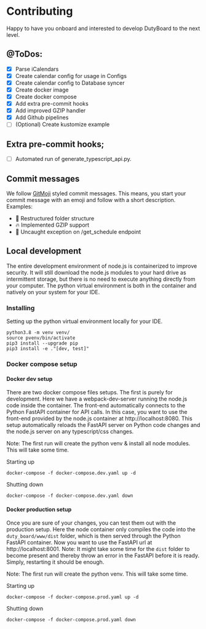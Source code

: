 # Contributing
Happy to have you onboard and interested to develop DutyBoard to the next level.


## @ToDos:
- [x] Parse iCalendars
- [x] Create calendar config for usage in Configs
- [x] Create calendar config to Database syncer
- [x] Create docker image
- [x] Create docker compose
- [x] Add extra pre-commit hooks
- [x] Add improved GZIP handler
- [x] Add Github pipelines
- [ ] (Optional) Create kustomize example

## Extra pre-commit hooks;
- [ ] Automated run of generate_typescript_api.py.


## Commit messages
We follow [GitMoji](https://gitmoji.dev/) styled commit messages. This means, you start your commit message with an emoji and follow with a short description. Examples:
- 🎨 Restructured folder structure
- 🔥 Implemented GZIP support
- 🐛 Uncaught exception on /get_schedule endpoint 

## Local development
The entire development environment of node.js is containerized to improve security. It will still download the node.js modules to your hard drive as intermittent storage, but there is no need to execute anything directly from your computer.
The python virtual environment is both in the container and natively on your system for your IDE.

### Installing
Setting up the python virtual environment locally for your IDE.
```shell
python3.8 -m venv venv/
source pvenv/bin/activate
pip3 install --upgrade pip
pip3 install -e ."[dev, test]"
```

### Docker compose setup
#### Docker dev setup
There are two docker compose files setups. The first is purely for development. Here we have a webpack-dev-server running the node.js code inside the container. The front-end automatically connects to the Python FastAPI container for API calls. In this case, you want to use the front-end provided by the node.js container at http://localhost:8080. This setup automatically reloads the FastAPI server on Python code changes and the node.js server on any typescript/css changes.

Note: The first run will create the python venv & install all node modules. This will take some time.

Starting up
```shell
docker-compose -f docker-compose.dev.yaml up -d
```
Shutting down
```shell
docker-compose -f docker-compose.dev.yaml down
```

#### Docker production setup
Once you are sure of your changes, you can test them out with the production setup. Here the node container only compiles the code into the `duty_board/www/dist` folder, which is then served through the Python FastAPI container.
Now you want to use the FastAPI url at http://localhost:8001.
Note: It might take some time for the `dist` folder to become present and thereby throw an error in the FastAPI before it is ready. Simply, restarting it should be enough.

Note: The first run will create the python venv. This will take some time.

Starting up
```shell
docker-compose -f docker-compose.prod.yaml up -d
```
Shutting down
```shell
docker-compose -f docker-compose.prod.yaml down
```
